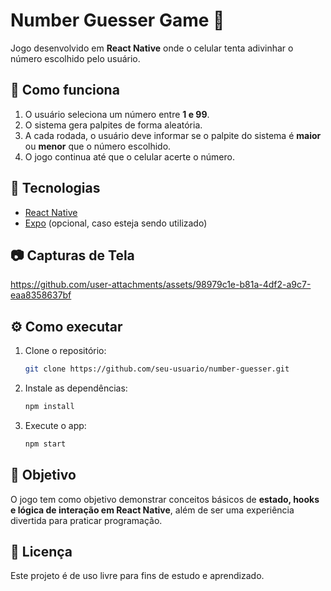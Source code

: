 # Number Guesser Game 🎲

Jogo desenvolvido em **React Native** onde o celular tenta adivinhar o número escolhido pelo usuário.

## 📌 Como funciona

1. O usuário seleciona um número entre **1 e 99**.
2. O sistema gera palpites de forma aleatória.
3. A cada rodada, o usuário deve informar se o palpite do sistema é **maior** ou **menor** que o número escolhido.
4. O jogo continua até que o celular acerte o número.

## 🚀 Tecnologias

* [React Native](https://reactnative.dev/)
* [Expo](https://expo.dev/) (opcional, caso esteja sendo utilizado)

## 📷 Capturas de Tela

https://github.com/user-attachments/assets/98979c1e-b81a-4df2-a9c7-eaa8358637bf


## ⚙️ Como executar

1. Clone o repositório:

   ```bash
   git clone https://github.com/seu-usuario/number-guesser.git
   ```
2. Instale as dependências:

   ```bash
   npm install
   ```
3. Execute o app:

   ```bash
   npm start
   ```

## 🎯 Objetivo

O jogo tem como objetivo demonstrar conceitos básicos de **estado, hooks e lógica de interação em React Native**, além de ser uma experiência divertida para praticar programação.

## 📄 Licença

Este projeto é de uso livre para fins de estudo e aprendizado.
